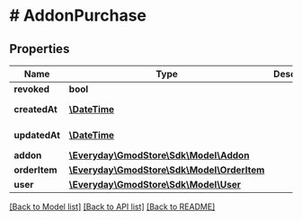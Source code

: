 # # AddonPurchase

## Properties

Name | Type | Description | Notes
------------ | ------------- | ------------- | -------------
**revoked** | **bool** |  | 
**createdAt** | [**\DateTime**](\DateTime.md) |  | [optional] [readonly] 
**updatedAt** | [**\DateTime**](\DateTime.md) |  | [optional] [readonly] 
**addon** | [**\Everyday\GmodStore\Sdk\Model\Addon**](Addon.md) |  | [optional] 
**orderItem** | [**\Everyday\GmodStore\Sdk\Model\OrderItem**](OrderItem.md) |  | [optional] 
**user** | [**\Everyday\GmodStore\Sdk\Model\User**](User.md) |  | [optional] 

[[Back to Model list]](../../README.md#documentation-for-models) [[Back to API list]](../../README.md#documentation-for-api-endpoints) [[Back to README]](../../README.md)



